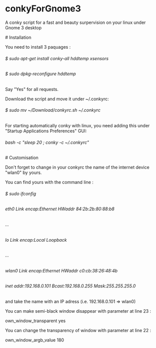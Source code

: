 # conkyForGnome3
<p>A conky script for a fast and beauty surpervision on your linux under Gnome 3 desktop</p>
<p></p>
# Installation
<p></p>
<p>You need to install 3 paquages :</p>
<h6>$ sudo apt-get install conky-all hddtemp xsensors</h6>
<p></p>
<h6>$ sudo dpkg-reconfigure hddtemp</h6>
<p>Say "Yes" for all requests.</p>
<p></p>
<p>Download the script and move it under ~/.conkyrc:</p>
<h6>$ sudo mv ~/Download/conkyrc.sh  ~/.conkyrc</h6>
<p></p>
<p>For starting automatically conky with linux, you need adding this under "Startup Applications Preferences" GUI:</p>
<h6>bash -c "sleep 20 ; conky -c ~/.conkyrc"</h6>
<p></p>
# Customisation
<p></p>
<p>Don't forget to change in your conkyrc the name of the internet device "wlan0" by yours.</p>
<p>You can find yours with the command line :</p>
<h6>$ sudo ifconfig</h6>
<h6>eth0      Link encap:Ethernet  HWaddr 84:2b:2b:80:88:b8  </h6>
<h6>...</h6>
<h6>lo        Link encap:Local Loopback </h6> 
<h6>...</h6>
<h6>wlan0     Link encap:Ethernet  HWaddr c0:cb:38:26:48:4b  </h6>
<h6>          inet addr:192.168.0.101  Bcast:192.168.0.255  Mask:255.255.255.0</h6>
<p></p>
<p>and take the name with an IP adress (i.e. 192.168.0.101 => wlan0)<p>
<p></p>
<p>You can make semi-black window disappear with parameter at line 23 :</p>
<p>   own_window_transparent yes</p>
<p>You can change the transparency of window with parameter at line 22 :</p>
<p>   own_window_argb_value 180</p>
